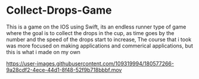 # Collect-Drops-Game
This is a game on the IOS using Swift, its an endless runner type of game where the goal is to collect the drops in the cup,
as time goes by the number and the speed of the drops start to increase, 
The course that i took was more focused on making applications and commerical applications, but this is what i made on my own 





https://user-images.githubusercontent.com/109319994/180577266-9a28cdf2-4ece-44d1-8f48-52f9b718bbbf.mov

